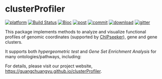 #  clusterProfiler

[![platform](http://www.bioconductor.org/shields/availability/devel/clusterProfiler.svg)](https://www.bioconductor.org/packages/devel/bioc/html/clusterProfiler.html#archives)
[![Build Status](http://www.bioconductor.org/shields/build/devel/bioc/clusterProfiler.svg)](https://bioconductor.org/checkResults/devel/bioc-LATEST/clusterProfiler/)
[![Bioc](http://www.bioconductor.org/shields/years-in-bioc/clusterProfiler.svg)](https://www.bioconductor.org/packages/devel/bioc/html/clusterProfiler.html#since)
[![post](http://www.bioconductor.org/shields/posts/clusterProfiler.svg)](https://support.bioconductor.org/t/clusterProfiler/)
[![commit](http://www.bioconductor.org/shields/commits/bioc/clusterProfiler.svg)](https://www.bioconductor.org/packages/devel/bioc/html/clusterProfiler.html#svn_source)
[![download](http://www.bioconductor.org/shields/downloads/clusterProfiler.svg)](https://bioconductor.org/packages/stats/bioc/clusterProfiler)
[![gitter](https://img.shields.io/badge/GITTER-join%20chat-green.svg)](https://gitter.im/GuangchuangYu/Bioinformatics)


This package implements methods to analyze and visualize functional profiles of genomic coordinates (supported by [ChIPseeker](http://www.bioconductor.org/packages/ChIPseeker)), gene and gene clusters.

It supports both *hypergeometric test* and *Gene Set Enrichment Analysis* for many ontologies/pathways, including:

For details, please visit our project website, <https://guangchuangyu.github.io/clusterProfiler>.
